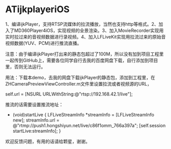 # ATijkplayeriOS
1、编译ijkPlayer，支持RTSP流媒体的拉流播放，当然也支持http等格式。2、加入了MD360Player4iOS，实现视频的全景渲染。3、加入MovieRecorder实现用实时拉过来的音视频数据进行录视频。4、加入LFLiveKit实现用拉流过来的原始音视频数据(YUV、PCM)进行推流直播。

注意：由于编译ijkPlayer打出来的静态包超过了100M，所以没有加到项目工程里一起传到GitHub上，需要各位同学自行去我的百度网盘下载，自行添加到项目里，否则无法运行。

用法：下载本demo，去我的网盘下载ijkPlayer的静态包，添加到工程里，在ZHCameraPreviewViewController.m文件里设置拉流或者视频源的URL，

self.url = [NSURL URLWithString:@"rtsp://192.168.42.1/live"]; 

推流的话需要设置推流地址：
- (void)startLive {
        LFLiveStreamInfo *streamInfo = [LFLiveStreamInfo new];
        streamInfo.url = @"rtmp://push1.hongshiyun.net/live/c86f1omm_766a397a";
        [self.session startLive:streamInfo];
}


欢迎反馈问题，有用的话请给颗星，谢谢。
